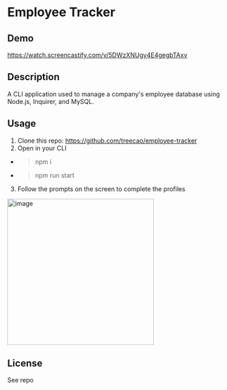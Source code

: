# Employee Tracker 

## Demo
https://watch.screencastify.com/v/5DWzXNUgy4E4gegbTAxv

## Description
A CLI application used to manage a company's employee database using Node.js, Inquirer, and MySQL.

## Usage
1. Clone this repo: https://github.com/treecao/employee-tracker
2. Open in your CLI
- > npm i
- > npm run start
3. Follow the prompts on the screen to complete the profiles

<img width="333" alt="image" src="https://user-images.githubusercontent.com/94645628/229960784-39f43cbe-9634-47ba-899f-f1971abd2223.png">


## License
See repo
